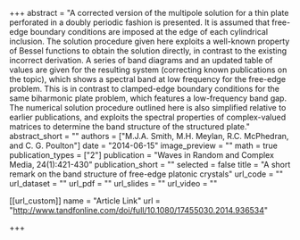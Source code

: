 +++
abstract = "A corrected version of the multipole solution for a thin plate perforated in a doubly periodic fashion is presented. It is assumed that free-edge boundary conditions are imposed at the edge of each cylindrical inclusion. The solution procedure given here exploits a well-known property of Bessel functions to obtain the solution directly, in contrast to the existing incorrect derivation. A series of band diagrams and an updated table of values are given for the resulting system (correcting known publications on the topic), which shows a spectral band at low frequency for the free-edge problem. This is in contrast to clamped-edge boundary conditions for the same biharmonic plate problem, which features a low-frequency band gap. The numerical solution procedure outlined here is also simplified relative to earlier publications, and exploits the spectral properties of complex-valued matrices to determine the band structure of the structured plate."
abstract_short = ""
authors = ["M.J.A. Smith, M.H. Meylan, R.C. McPhedran, and C. G. Poulton"]
date = "2014-06-15"
image_preview = ""
math = true
publication_types = ["2"]
publication = "Waves in Random and Complex Media, 24(1):421-430"
publication_short = ""
selected = false
title = "A short remark on the band structure of free-edge platonic crystals"
url_code = ""
url_dataset = ""
url_pdf = ""
url_slides = ""
url_video = ""


[[url_custom]]
name = "Article Link"
url = "http://www.tandfonline.com/doi/full/10.1080/17455030.2014.936534"

+++

 